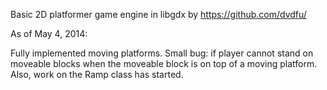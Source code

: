 Basic 2D platformer game engine in libgdx by https://github.com/dvdfu/

As of May 4, 2014:

Fully implemented moving platforms. Small bug: if player cannot stand on moveable blocks when the moveable block is on top of a moving platform. Also, work on the Ramp class has started.
